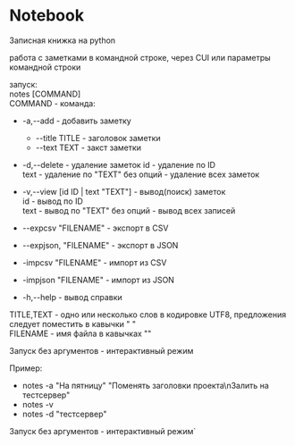 # Notebook
Записная книжка на python

работа с заметками в командной строке, через CUI или параметры командной строки

запуск:  
notes [COMMAND]   
COMMAND - команда:
- -a,--add - добавить заметку
    * --title TITLE - заголовок заметки
    * --text TEXT - закст заметки
  

- -d,--delete  - удаление заметок 
    id - удаление по ID  
    text - удаление по "TEXT"
    без опций - удаление всех заметок

 - -v,--view [id ID | text "TEXT"] - вывод(поиск) заметок  
    id - вывод по ID  
    text - вывод по "TEXT"
    без опций - вывод всех записей

- --expcsv "FILENAME" - экспорт в CSV
- --expjson, "FILENAME" - экспорт в JSON

- -impcsv "FILENAME" - импорт из CSV
- -impjson "FILENAME" - импорт из JSON

- -h,--help - вывод справки  

TITLE,TEXT - одно или несколько слов в кодировке UTF8, 
предложения следует поместить в кавычки " "  
FILENAME - имя файла в кавычках ""

Запуск без аргументов - интерактивный режим

Пример:
- notes -a "На пятницу" "Поменять заголовки проекта\nЗалить на тестсервер"
- notes -v
- notes -d "тестсервер"

Запуск без аргументов - интерактивный режим`
